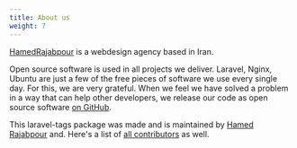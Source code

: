 ```yaml
---
title: About us
weight: 7
---
```


[HamedRajabpour](https://github.com/hamedrajabpour) is a webdesign agency based in Iran.

Open source software is used in all projects we deliver. Laravel, Nginx, Ubuntu are just a few 
of the free pieces of software we use every single day. For this, we are very grateful. 
When we feel we have solved a problem in a way that can help other developers, 
we release our code as open source software [on GitHub](https://github.com/hamedrajabpour).

This laravel-tags package was made and is maintained by [Hamed Rajabpour](https://github.com/hamedrajabpour) and. Here's a list of [all contributors](https://github.com/hamedrajabpour/laravel-tags/graphs/contributors) as well.
